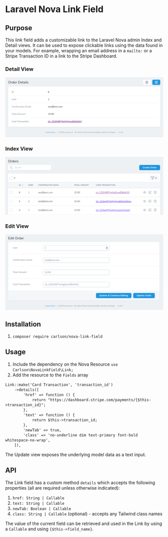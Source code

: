 # Laravel Nova Link Field

## Purpose

This link field adds a customizable link to the Laravel Nova admin Index and Detail views. It can be used to expose clickable links using the data found in your models. For example, wrapping an email address in a `mailto:` or a Stripe Transaction ID in a link to the Stripe Dashboard.

### Detail View
![](github/Detail.png?raw=true)

### Index View
![](github/Index.png?raw=true)

### Edit View
![](github/Edit.png?raw=true)

## Installation

1. `composer require carlson/nova-link-field`

## Usage

1. Include the dependency on the Nova Resource `use Carlson\NovaLinkField\Link;`
2. Add the resource to the `Fields` array
```
Link::make('Card Transaction', 'transaction_id')
    ->details([
        'href' => function () {
            return "https://dashboard.stripe.com/payments/{$this->transaction_id}";
        },
        'text' => function () {
            return $this->transaction_id;
        },
        'newTab' => true,
        'class' => 'no-underline dim text-primary font-bold whitespace-no-wrap',
    ]),
```

The Update view exposes the underlying model data as a text input.

## API

The Link field has a custom method `details` which accepts the following properties (all are required unless otherwise indicated):

1. `href: String | Callable`
2. `text: String | Callable`
3. `newTab: Boolean | Callable`
4. `class: String | Callable` (optional) - accepts any Tailwind class names

The value of the current field can be retrieved and used in the Link by using a `Callable` and using `{$this->field_name}`.

